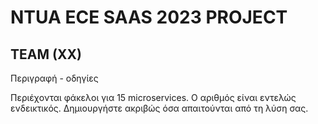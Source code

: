 # NTUA ECE SAAS 2023 PROJECT
  
## TEAM (XX)
  
  
Περιγραφή - οδηγίες

  
Περιέχονται φάκελοι για 15 microservices. Ο αριθμός είναι εντελώς ενδεικτικός. Δημιουργήστε ακριβώς όσα απαιτούνται από τη λύση σας.
  
  
  
